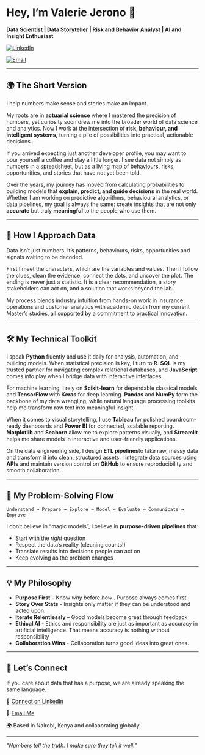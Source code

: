 
# Hey, I’m Valerie Jerono 👋

**Data Scientist  | Data Storyteller | Risk and Behavior Analyst | AI and Insight Enthusiast**

[![LinkedIn](https://img.shields.io/badge/LinkedIn-Connect-0077B5?style=for-the-badge\&logo=linkedin\&logoColor=white)](https://www.linkedin.com/in/valerie-jerono)


[![Email](https://img.shields.io/badge/Gmail-Say%20Hello-D14836?style=for-the-badge\&logo=gmail\&logoColor=white)](mailto:kipropvalerie@gmail.com)

---

## 🌍 The Short Version

I help numbers make sense and stories make an impact.

My roots are in **actuarial science** where I mastered the precision of numbers, yet curiosity soon drew me into the broader world of data science and analytics. Now I work at the intersection of **risk, behaviour, and intelligent systems,** turning a pile of possibilities into practical, actionable decisions.

If you arrived expecting just another developer profile, you may want to pour yourself a coffee and stay a little longer. I see data not simply as numbers in a spreadsheet, but as a living map of behaviours, risks, opportunities, and stories that have not yet been told.

Over the years, my journey has moved from calculating probabilities to building models that **explain, predict, and guide decisions** in the real world. Whether I am working on predictive algorithms, behavioural analytics, or data pipelines, my goal is always the same: create insights that are not only **accurate** but truly **meaningful** to the people who use them.

---

## 🧠 How I Approach Data

Data isn’t just numbers. It’s patterns, behaviours, risks, opportunities and signals waiting to be decoded.

First I meet the characters, which are the variables and values. Then I follow the clues, clean the evidence, connect the dots, and uncover the plot. The ending is never just a statistic. It is a clear recommendation, a story stakeholders can act on, and a solution that works beyond the lab.

My process blends industry intuition from hands-on work in insurance operations and customer analytics with academic depth from my current Master’s studies, all supported by a commitment to practical innovation.

---

## 🛠 My Technical Toolkit

I speak **Python** fluently and use it daily for analysis, automation, and building models. When statistical precision is key, I turn to **R**. **SQL** is my trusted partner for navigating complex relational databases, and **JavaScript** comes into play when I bridge data with interactive interfaces.

For machine learning, I rely on **Scikit-learn** for dependable classical models and **TensorFlow** with **Keras** for deep learning. **Pandas** and **NumPy** form the backbone of my data wrangling, while natural language processing toolkits help me transform raw text into meaningful insight.

When it comes to visual storytelling, I use **Tableau** for polished boardroom-ready dashboards and **Power BI** for connected, scalable reporting. **Matplotlib** and **Seaborn** allow me to explore patterns visually, and **Streamlit** helps me share models in interactive and user-friendly applications.

On the data engineering side, I design **ETL pipelines**to take raw, messy data and transform it into clean, structured assets. I integrate data sources using **APIs** and maintain version control on **GitHub** to ensure reproducibility and smooth collaboration.

---

## 🔄 My Problem-Solving Flow


```
Understand → Prepare → Explore → Model → Evaluate → Communicate → Improve
```

I don’t believe in “magic models”,  I believe in **purpose-driven pipelines** that:

* Start with the *right* question
* Respect the data’s reality (cleaning counts!)
* Translate results into decisions people can act on
* Keep evolving as the problem changes

---

## 💡 My Philosophy

- **Purpose First** – Know *why* before *how* . Purpose always comes first.
- **Story Over Stats** - Insights only matter if they can be understood and acted upon.
- **Iterate Relentlessly** – Good models become great through feedback
- **Ethical AI** - Ethics and responsibility are just as important as accuracy in artificial intelligence. That means accuracy is nothing without responsibility
- **Collaboration Wins** - Collaboration turns good ideas into great ones.

---

## 🤝 Let’s Connect

If you care about data that has a purpose, we are already speaking the same language.

💼 [Connect on LinkedIn](https://www.linkedin.com/in/valerie-jerono)

📧 [Email Me](mailto:kipropvalerie@gmail.com)

🌍 Based in Nairobi, Kenya and collaborating globally

---

*"Numbers tell the truth. I make sure they tell it well."* 

